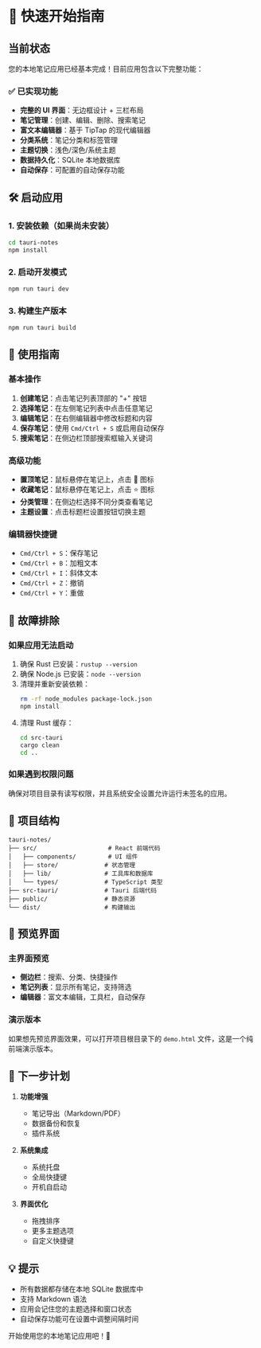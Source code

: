 # 🚀 快速开始指南

## 当前状态

您的本地笔记应用已经基本完成！目前应用包含以下完整功能：

### ✅ 已实现功能
- **完整的 UI 界面**：无边框设计 + 三栏布局
- **笔记管理**：创建、编辑、删除、搜索笔记
- **富文本编辑器**：基于 TipTap 的现代编辑器
- **分类系统**：笔记分类和标签管理
- **主题切换**：浅色/深色/系统主题
- **数据持久化**：SQLite 本地数据库
- **自动保存**：可配置的自动保存功能

## 🛠️ 启动应用

### 1. 安装依赖（如果尚未安装）
```bash
cd tauri-notes
npm install
```

### 2. 启动开发模式
```bash
npm run tauri dev
```

### 3. 构建生产版本
```bash
npm run tauri build
```

## 🎯 使用指南

### 基本操作
1. **创建笔记**：点击笔记列表顶部的 "+" 按钮
2. **选择笔记**：在左侧笔记列表中点击任意笔记
3. **编辑笔记**：在右侧编辑器中修改标题和内容
4. **保存笔记**：使用 `Cmd/Ctrl + S` 或启用自动保存
5. **搜索笔记**：在侧边栏顶部搜索框输入关键词

### 高级功能
- **置顶笔记**：鼠标悬停在笔记上，点击 📌 图标
- **收藏笔记**：鼠标悬停在笔记上，点击 ⭐ 图标
- **分类管理**：在侧边栏选择不同分类查看笔记
- **主题设置**：点击标题栏设置按钮切换主题

### 编辑器快捷键
- `Cmd/Ctrl + S`：保存笔记
- `Cmd/Ctrl + B`：加粗文本
- `Cmd/Ctrl + I`：斜体文本
- `Cmd/Ctrl + Z`：撤销
- `Cmd/Ctrl + Y`：重做

## 🔧 故障排除

### 如果应用无法启动
1. 确保 Rust 已安装：`rustup --version`
2. 确保 Node.js 已安装：`node --version`
3. 清理并重新安装依赖：
   ```bash
   rm -rf node_modules package-lock.json
   npm install
   ```
4. 清理 Rust 缓存：
   ```bash
   cd src-tauri
   cargo clean
   cd ..
   ```

### 如果遇到权限问题
确保对项目目录有读写权限，并且系统安全设置允许运行未签名的应用。

## 📁 项目结构

```
tauri-notes/
├── src/                    # React 前端代码
│   ├── components/         # UI 组件
│   ├── store/             # 状态管理
│   ├── lib/               # 工具库和数据库
│   └── types/             # TypeScript 类型
├── src-tauri/             # Tauri 后端代码
├── public/                # 静态资源
└── dist/                  # 构建输出
```

## 🎨 预览界面

### 主界面预览
- **侧边栏**：搜索、分类、快捷操作
- **笔记列表**：显示所有笔记，支持筛选
- **编辑器**：富文本编辑，工具栏，自动保存

### 演示版本
如果想先预览界面效果，可以打开项目根目录下的 `demo.html` 文件，这是一个纯前端演示版本。

## 🔄 下一步计划

1. **功能增强**
   - 笔记导出（Markdown/PDF）
   - 数据备份和恢复
   - 插件系统

2. **系统集成**
   - 系统托盘
   - 全局快捷键
   - 开机自启动

3. **界面优化**
   - 拖拽排序
   - 更多主题选项
   - 自定义快捷键

## 💡 提示

- 所有数据都存储在本地 SQLite 数据库中
- 支持 Markdown 语法
- 应用会记住您的主题选择和窗口状态
- 自动保存功能可在设置中调整间隔时间

开始使用您的本地笔记应用吧！🎉 